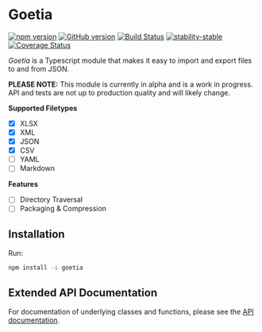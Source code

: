 # Goetia

[![npm version](https://badge.fury.io/js/goetia.svg)](https://badge.fury.io/js/goetia) [![GitHub version](https://badge.fury.io/gh/abrisene%2Fgoetia.svg)](https://badge.fury.io/gh/abrisene%2Fgoetia) [![Build Status](https://app.travis-ci.com/abrisene/goetia.svg?branch=main)](https://app.travis-ci.com/abrisene/goetia) [![stability-stable](https://img.shields.io/badge/stability-stable-green.svg)](https://github.com/emersion/stability-badges#stable) [![Coverage Status](https://coveralls.io/repos/github/abrisene/goetia/badge.svg?branch=main)](https://coveralls.io/github/abrisene/goetia?branch=main)

*Goetia* is a Typescript module that makes it easy to import and export files to and from JSON.

**PLEASE NOTE:** This module is currently in alpha and is a work in progress. API and tests are not up to production quality and will likely change.

**Supported Filetypes**

- [x] XLSX
- [x] XML
- [x] JSON
- [x] CSV
- [ ] YAML
- [ ] Markdown

**Features**

- [ ] Directory Traversal
- [ ] Packaging & Compression

## Installation

Run:

```bash
npm install -s goetia
```

## Extended API Documentation

For documentation of underlying classes and functions, please see the [API documentation](https://abrisene.github.io/goetia/modules.html).
